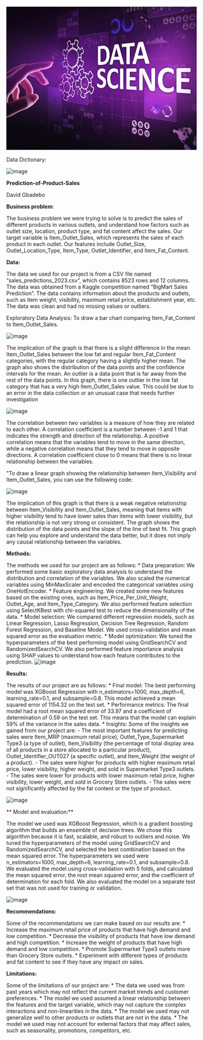 <p align = "center"> 
  <img src = "https://raw.githubusercontent.com/coding-dojo-data-science/CodingDojo_Images/main/data-science.jpg">
</p>

Data Dictionary:


![image](https://github.com/davegbade/Prediction-of-Product-Sales/assets/34641995/6a242b9f-f58e-4bb5-b36b-07ad70f9e4d4)



**Prediction-of-Product-Sales**

  David Gbadebo
  
**Business problem**:

The business problem we were trying to solve is to predict the sales of different products in various outlets, and understand how factors such as outlet size, location, product type, and fat content affect the sales. Our target variable is Item_Outlet_Sales, which represents the sales of each product in each outlet. Our features include Outlet_Size, Outlet_Location_Type, Item_Type, Outlet_Identifier, and Item_Fat_Content.

**Data:**

The data we used for our project is from a CSV file named “sales_predictions_2023.csv”, which contains 8523 rows and 12 columns. The data was obtained from a Kaggle competition named “BigMart Sales Prediction”. The data contains information about the products and outlets, such as item weight, visibility, maximum retail price, establishment year, etc. The data was clean and had no missing values or outliers.

Exploratory Data Analysis:
To draw a bar chart comparing Item_Fat_Content to Item_Outlet_Sales.

![image](https://github.com/davegbade/Prediction-of-Product-Sales/assets/34641995/e2854333-a081-405b-ab02-d146a150c060)

The implication of the graph is that there is a slight difference in the mean Item_Outlet_Sales between the low fat and regular Item_Fat_Content categories, with the regular category having a slightly higher mean. The graph also shows the distribution of the data points and the confidence intervals for the mean. An outlier is a data point that is far away from the rest of the data points. In this graph, there is one outlier in the low fat category that has a very high Item_Outlet_Sales value. This could be due to an error in the data collection or an unusual case that needs further investigation


![image](https://github.com/davegbade/Prediction-of-Product-Sales/assets/34641995/5f46717a-49b8-47db-8ab2-73e1d18c7679)

The correlation between two variables is a measure of how they are related to each other. A correlation coefficient is a number between -1 and 1 that indicates the strength and direction of the relationship. A positive correlation means that the variables tend to move in the same direction, while a negative correlation means that they tend to move in opposite directions. A correlation coefficient close to 0 means that there is no linear relationship between the variables.

"To draw a linear graph showing the relationship between Item_Visibility and Item_Outlet_Sales, you can use the following code:

![image](https://github.com/davegbade/Prediction-of-Product-Sales/assets/34641995/269606d8-84ce-4f50-a31c-031331976355)

The implication of this graph is that there is a weak negative relationship between Item_Visibility and Item_Outlet_Sales, meaning that items with higher visibility tend to have lower sales than items with lower visibility, but the relationship is not very strong or consistent. The graph shows the distribution of the data points and the slope of the line of best fit. This graph can help you explore and understand the data better, but it does not imply any causal relationship between the variables.



**Methods:**

The methods we used for our project are as follows: * Data preparation: We performed some basic exploratory data analysis to understand the distribution and correlation of the variables. We also scaled the numerical variables using MinMaxScaler and encoded the categorical variables using OneHotEncoder. * Feature engineering: We created some new features based on the existing ones, such as Item_Price_Per_Unit_Weight, Outlet_Age, and Item_Type_Category. We also performed feature selection using SelectKBest with chi-squared test to reduce the dimensionality of the data. * Model selection: We compared different regression models, such as Linear Regression, Lasso Regression, Decision Tree Regression, Random Forest Regression, and Baseline Model. We used cross-validation and mean squared error as the evaluation metric. * Model optimization: We tuned the hyperparameters of the best performing model using GridSearchCV and RandomizedSearchCV. We also performed feature importance analysis using SHAP values to understand how each feature contributes to the prediction.
![image](https://github.com/davegbade/Prediction-of-Product-Sales/assets/34641995/f0863585-fc77-4859-8cf8-0d58111ddc07)


**Results:**

The results of our project are as follows: * Final model: The best performing model was XGBoost Regression with n_estimators=1000, max_depth=6, learning_rate=0.1, and subsample=0.8. This model achieved a mean squared error of 1154.32 on the test set. * Performance metrics: The final model had a root mean squared error of 33.97 and a coefficient of determination of 0.59 on the test set. This means that the model can explain 59% of the variance in the sales data. * Insights: Some of the insights we gained from our project are: - The most important features for predicting sales were Item_MRP (maximum retail price), Outlet_Type_Supermarket Type3 (a type of outlet), Item_Visibility (the percentage of total display area of all products in a store allocated to a particular product), Outlet_Identifier_OUT027 (a specific outlet), and Item_Weight (the weight of a product). - The sales were higher for products with higher maximum retail price, lower visibility, higher weight, and sold in Supermarket Type3 outlets. - The sales were lower for products with lower maximum retail price, higher visibility, lower weight, and sold in Grocery Store outlets. - The sales were not significantly affected by the fat content or the type of product.

![image](https://github.com/davegbade/Prediction-of-Product-Sales/assets/34641995/6b5011e9-8753-4555-bc82-55e6fbef1af8)

 
** Model and evaluation:**

The model we used was XGBoost Regression, which is a gradient boosting algorithm that builds an ensemble of decision trees. We chose this algorithm because it is fast, scalable, and robust to outliers and noise. We tuned the hyperparameters of the model using GridSearchCV and RandomizedSearchCV, and selected the best combination based on the mean squared error. The hyperparameters we used were n_estimators=1000, max_depth=6, learning_rate=0.1, and subsample=0.8. We evaluated the model using cross-validation with 5 folds, and calculated the mean squared error, the root mean squared error, and the coefficient of determination for each fold. We also evaluated the model on a separate test set that was not used for training or validation.

![image](https://github.com/davegbade/Prediction-of-Product-Sales/assets/34641995/f353704b-ed0f-4132-bbfa-645ec13c19f5)


**Recommendations:**

Some of the recommendations we can make based on our results are: * Increase the maximum retail price of products that have high demand and low competition. * Decrease the visibility of products that have low demand and high competition. * Increase the weight of products that have high demand and low competition. * Promote Supermarket Type3 outlets more than Grocery Store outlets. * Experiment with different types of products and fat content to see if they have any impact on sales.

**Limitations:**


Some of the limitations of our project are: * The data we used was from past years which may not reflect the current market trends and customer preferences. * The model we used assumed a linear relationship between the features and the target variable, which may not capture the complex interactions and non-linearities in the data. * The model we used may not generalize well to other products or outlets that are not in the data. * The model we used may not account for external factors that may affect sales, such as seasonality, promotions, competitors, etc.
